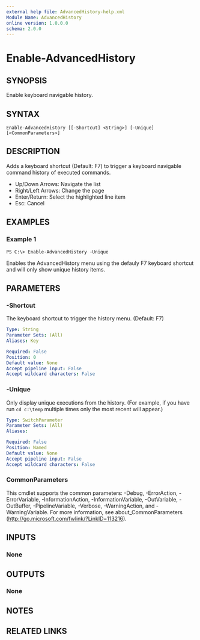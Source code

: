 ```yaml
---
external help file: AdvancedHistory-help.xml
Module Name: AdvancedHistory
online version: 1.0.0.0
schema: 2.0.0
---
```


# Enable-AdvancedHistory

## SYNOPSIS
Enable keyboard navigable history.

## SYNTAX

```
Enable-AdvancedHistory [[-Shortcut] <String>] [-Unique] [<CommonParameters>]
```

## DESCRIPTION
Adds a keyboard shortcut (Default: F7) to trigger a keyboard navigable command history of executed commands.

* Up/Down Arrows: Navigate the list
* Right/Left Arrows: Change the page
* Enter/Return: Select the highlighted line item
* Esc: Cancel

## EXAMPLES

### Example 1
```
PS C:\> Enable-AdvancedHistory -Unique
```

Enables the AdvancedHistory menu using the defauly F7 keyboard shortcut and will only show unique history items.

## PARAMETERS

### -Shortcut
The keyboard shortcut to trigger the history menu. (Default: F7)

```yaml
Type: String
Parameter Sets: (All)
Aliases: Key

Required: False
Position: 0
Default value: None
Accept pipeline input: False
Accept wildcard characters: False
```

### -Unique
Only display unique executions from the history. (For example, if you have run `cd c:\temp` multiple times only the most recent will appear.)

```yaml
Type: SwitchParameter
Parameter Sets: (All)
Aliases: 

Required: False
Position: Named
Default value: None
Accept pipeline input: False
Accept wildcard characters: False
```

### CommonParameters
This cmdlet supports the common parameters: -Debug, -ErrorAction, -ErrorVariable, -InformationAction, -InformationVariable, -OutVariable, -OutBuffer, -PipelineVariable, -Verbose, -WarningAction, and -WarningVariable. For more information, see about_CommonParameters (http://go.microsoft.com/fwlink/?LinkID=113216).

## INPUTS

### None

## OUTPUTS

### None

## NOTES

## RELATED LINKS

